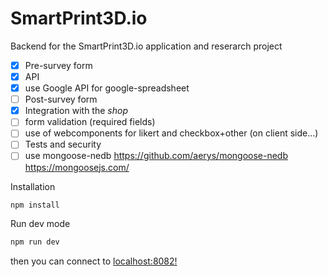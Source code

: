 # SmartPrint3D.io

Backend for the SmartPrint3D.io application and reserarch project

- [x] Pre-survey form
- [x] API
- [x] use Google API for google-spreadsheet
- [ ] Post-survey form
- [x] Integration with the _shop_
- [ ] form validation (required fields)
- [ ] use of webcomponents for likert and checkbox+other (on client side...)
- [ ] Tests and security
- [ ] use mongoose-nedb https://github.com/aerys/mongoose-nedb https://mongoosejs.com/

Installation

```javascript
npm install
```

Run dev mode

```javascript
npm run dev
```

then you can connect to [localhost:8082!](http://localhost:8082/)
